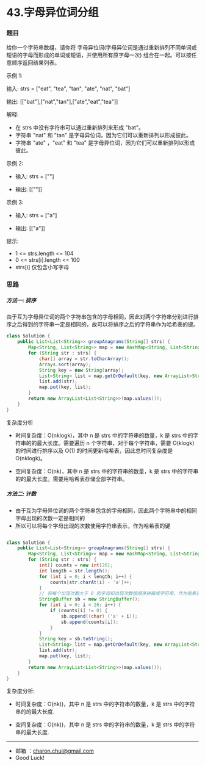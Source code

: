 43.字母异位词分组
===


### 题目

给你一个字符串数组，请你将 字母异位词(字母异位词是通过重新排列不同单词或短语的字母而形成的单词或短语，并使用所有原字母一次) 组合在一起。可以按任意顺序返回结果列表。

 

示例 1:

输入: strs = ["eat", "tea", "tan", "ate", "nat", "bat"]

输出: [["bat"],["nat","tan"],["ate","eat","tea"]]

解释:    

- 在 strs 中没有字符串可以通过重新排列来形成 "bat"。
- 字符串 "nat" 和 "tan" 是字母异位词，因为它们可以重新排列以形成彼此。
- 字符串 "ate" ，"eat" 和 "tea" 是字母异位词，因为它们可以重新排列以形成彼此。

示例 2:    

- 输入: strs = [""]

- 输出: [[""]]

示例 3:    

- 输入: strs = ["a"]

- 输出: [["a"]]

 

提示:    

- 1 <= strs.length <= 104
- 0 <= strs[i].length <= 100
- strs[i] 仅包含小写字母

### 思路

##### 方法一: 排序

由于互为字母异位词的两个字符串包含的字母相同，因此对两个字符串分别进行排序之后得到的字符串一定是相同的，故可以将排序之后的字符串作为哈希表的键。

```java
class Solution {
    public List<List<String>> groupAnagrams(String[] strs) {
        Map<String, List<String>> map = new HashMap<String, List<String>>();
        for (String str : strs) {
            char[] array = str.toCharArray();
            Arrays.sort(array);
            String key = new String(array);
            List<String> list = map.getOrDefault(key, new ArrayList<String>());
            list.add(str);
            map.put(key, list);
        }
        return new ArrayList<List<String>>(map.values());
    }
}
```

复杂度分析

- 时间复杂度：O(nklogk)，其中 n 是 strs 中的字符串的数量，k 是 strs 中的字符串的的最大长度。需要遍历 n 个字符串，对于每个字符串，需要 O(klogk) 的时间进行排序以及 O(1) 的时间更新哈希表，因此总时间复杂度是 O(nklogk)。

- 空间复杂度：O(nk)，其中 n 是 strs 中的字符串的数量，k 是 strs 中的字符串的的最大长度。需要用哈希表存储全部字符串。

##### 方法二: 计数

- 由于互为字母异位词的两个字符串包含的字母相同，因此两个字符串中的相同字母出现的次数一定是相同的
- 所以可以将每个字母出现的次数使用字符串表示，作为哈希表的键

```java

class Solution {
    public List<List<String>> groupAnagrams(String[] strs) {
        Map<String, List<String>> map = new HashMap<String, List<String>>();
        for (String str : strs) {
            int[] counts = new int[26];
            int length = str.length();
            for (int i = 0; i < length; i++) {
                counts[str.charAt(i) - 'a']++;
            }
            // 将每个出现次数大于 0 的字母和出现次数按顺序拼接成字符串，作为哈希表的键
            StringBuffer sb = new StringBuffer();
            for (int i = 0; i < 26; i++) {
                if (counts[i] != 0) {
                    sb.append((char) ('a' + i));
                    sb.append(counts[i]);
                }
            }
            String key = sb.toString();
            List<String> list = map.getOrDefault(key, new ArrayList<String>());
            list.add(str);
            map.put(key, list);
        }
        return new ArrayList<List<String>>(map.values());
    }
}
```


复杂度分析:    

- 时间复杂度：O(nk))，其中 n 是 strs 中的字符串的数量，k 是 strs 中的字符串的的最大长度.

- 空间复杂度：O(nk))，其中 n 是 strs 中的字符串的数量，k 是 strs 中的字符串的最大长度.


---
- 邮箱 ：charon.chui@gmail.com  
- Good Luck! 

	
